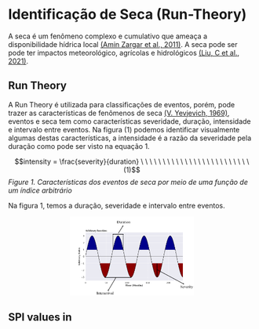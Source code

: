 # Identificação de Seca (Run-Theory)
A seca é um fenômeno complexo e cumulativo que ameaça a disponibilidade hídrica local [(Amin Zargar et al., 2011)](https://cdnsciencepub.com/doi/10.1139/a11-013).
A seca pode ser pode ter impactos meteorológico, agrícolas e hidrológicos [(Liu, C et al., 2021)](https://www.nature.com/articles/s41598-020-80527-3).

## Run Theory
A Run Theory é utilizada para classificações de eventos, porém, pode trazer as características de fenômenos de seca [(V. Yevjevich, 1969)](https://api.mountainscholar.org/server/api/core/bitstreams/5f26da05-d712-49bc-acc0-397ec0f70fef/content), eventos e seca tem como características severidade, duração,
intensidade e intervalo entre eventos. Na figura (1) podemos identificar visualmente algumas destas características, a intensidade é a razão da severidade pela duração como pode ser visto na equação 1. 

$$intensity = \frac{severity}{duration} \ \ \ \ \ \ \ \  \  \ \ \ \ \ \ \ \ \ \ \ \ \ \ \ \  (1)$$ 
*Figure 1. Características dos eventos de seca por meio de uma função de um índice arbitrário*

Na figura 1, temos a duração, severidade e intervalo entre eventos.

<p align="center">
  <img src="./src/Run_theory.png" style="width: 50%; height: 50%" />
</p>

## SPI values in 
